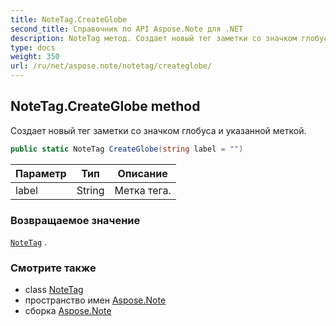```yaml
---
title: NoteTag.CreateGlobe
second_title: Справочник по API Aspose.Note для .NET
description: NoteTag метод. Создает новый тег заметки со значком глобуса и указанной меткой.
type: docs
weight: 350
url: /ru/net/aspose.note/notetag/createglobe/
---
```

## NoteTag.CreateGlobe method

Создает новый тег заметки со значком глобуса и указанной меткой.

```csharp
public static NoteTag CreateGlobe(string label = "")
```

| Параметр | Тип | Описание |
| --- | --- | --- |
| label | String | Метка тега. |

### Возвращаемое значение

[`NoteTag`](../) .

### Смотрите также

* class [NoteTag](../)
* пространство имен [Aspose.Note](../../notetag/)
* сборка [Aspose.Note](../../../)


